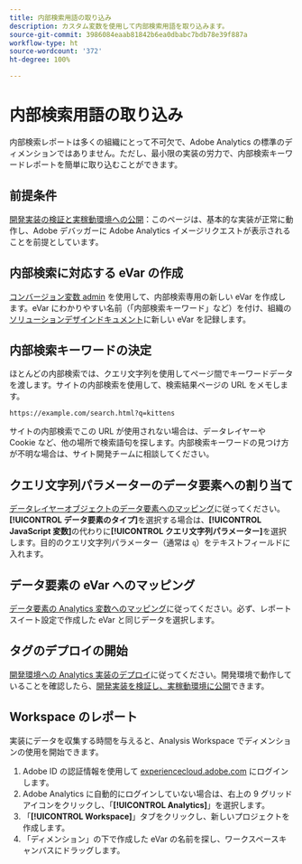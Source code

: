 ```yaml
---
title: 内部検索用語の取り込み
description: カスタム変数を使用して内部検索用語を取り込みます。
source-git-commit: 3986084eaab81842b6ea0dbabc7bdb78e39f887a
workflow-type: ht
source-wordcount: '372'
ht-degree: 100%

---
```



# 内部検索用語の取り込み

内部検索レポートは多くの組織にとって不可欠で、Adobe Analytics の標準のディメンションではありません。ただし、最小限の実装の労力で、内部検索キーワードレポートを簡単に取り込むことができます。

## 前提条件 

[開発実装の検証と実稼動環境への公開](../launch/validate-publish-prod.md)：このページは、基本的な実装が正常に動作し、Adobe デバッガーに Adobe Analytics イメージリクエストが表示されることを前提としています。

## 内部検索に対応する eVar の作成

[コンバージョン変数 admin](/help/admin/admin/conversion-var-admin/conversion-var-admin.md) を使用して、内部検索専用の新しい eVar を作成します。eVar にわかりやすい名前（「内部検索キーワード」など）を付け、組織の[ソリューションデザインドキュメント](../prepare/solution-design.md)に新しい eVar を記録します。

## 内部検索キーワードの決定

ほとんどの内部検索では、クエリ文字列を使用してページ間でキーワードデータを渡します。サイトの内部検索を使用して、検索結果ページの URL をメモします。

`https://example.com/search.html?q=kittens`

サイトの内部検索でこの URL が使用されない場合は、データレイヤーや Cookie など、他の場所で検索語句を探します。内部検索キーワードの見つけ方が不明な場合は、サイト開発チームに相談してください。

## クエリ文字列パラメーターのデータ要素への割り当て

[データレイヤーオブジェクトのデータ要素へのマッピング](../launch/layer-to-elements.md)に従ってください。**[!UICONTROL データ要素のタイプ]**&#x200B;を選択する場合は、**[!UICONTROL JavaScript 変数]**&#x200B;の代わりに&#x200B;**[!UICONTROL クエリ文字列パラメーター]**&#x200B;を選択します。目的のクエリ文字列パラメーター（通常は `q`）をテキストフィールドに入れます。

## データ要素の eVar へのマッピング

[データ要素の Analytics 変数へのマッピング](../launch/elements-to-variable.md)に従ってください。必ず、レポートスイート設定で作成した eVar と同じデータを選択します。

## タグのデプロイの開始

[開発環境への Analytics 実装のデプロイ](../launch/deploy-dev.md)に従ってください。開発環境で動作していることを確認したら、[開発実装を検証し、実稼動環境に公開](../launch/validate-publish-prod.md)できます。

## Workspace のレポート

実装にデータを収集する時間を与えると、Analysis Workspace でディメンションの使用を開始できます。

1. Adobe ID の認証情報を使用して [experiencecloud.adobe.com](https://experiencecloud.adobe.com) にログインします。
2. Adobe Analytics に自動的にログインしていない場合は、右上の 9 グリッドアイコンをクリックし、「**[!UICONTROL Analytics]**」を選択します。
3. 「**[!UICONTROL Workspace]**」タブをクリックし、新しいプロジェクトを作成します。
4. 「ディメンション」の下で作成した eVar の名前を探し、ワークスペースキャンバスにドラッグします。
